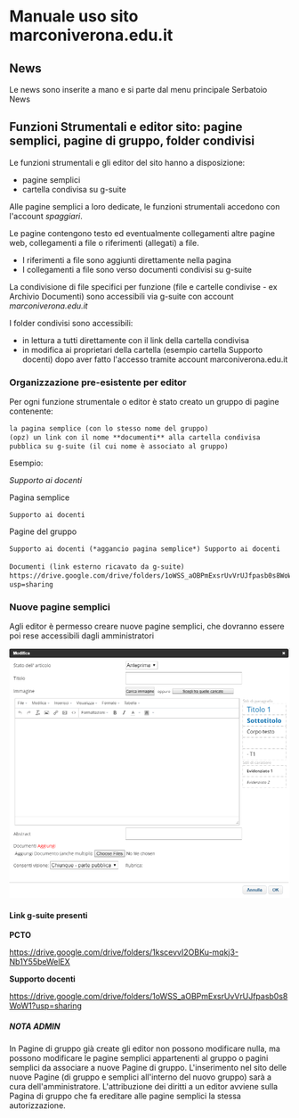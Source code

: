 # Manuale uso sito marconiverona.edu.it

## News

Le news sono inserite a mano e si parte dal menu principale Serbatoio News

## Funzioni Strumentali e editor sito: pagine semplici, pagine di gruppo, folder condivisi 

Le funzioni strumentali e gli editor del sito hanno a disposizione:

*	pagine semplici
*	cartella condivisa su g-suite

Alle pagine semplici a loro dedicate, le funzioni strumentali accedono con l'account *spaggiari*. 

Le pagine contengono testo ed eventualmente collegamenti altre pagine web, collegamenti a file o riferimenti (allegati) a file.

*	I riferimenti a file sono aggiunti direttamente nella pagina 
*	I collegamenti a file sono verso documenti condivisi su g-suite
 
La condivisione di file specifici per funzione (file e cartelle condivise - ex Archivio Documenti) sono accessibili via g-suite con account *marconiverona.edu.it*

I folder condivisi sono accessibili:

*	in lettura a tutti direttamente con il link della cartella condivisa 
*	in modifica ai proprietari della cartella (esempio cartella Supporto docenti) dopo aver fatto l'accesso tramite account marconiverona.edu.it

### Organizzazione pre-esistente per editor

Per ogni funzione strumentale o editor è stato creato un gruppo di pagine contenente:

	la pagina semplice (con lo stesso nome del gruppo)
	(opz) un link con il nome **documenti** alla cartella condivisa pubblica su g-suite (il cui nome è associato al gruppo)
	
Esempio:

*Supporto ai docenti*

Pagina semplice

	Supporto ai docenti
	
Pagine del gruppo

	Supporto ai docenti (*aggancio pagina semplice*) Supporto ai docenti 
		
	Documenti (link esterno ricavato da g-suite) https://drive.google.com/drive/folders/1oWSS_aOBPmExsrUvVrUJfpasb0s8WoW1?usp=sharing


### Nuove pagine semplici

Agli editor è permesso creare nuove pagine semplici, che dovranno essere poi rese accessibili dagli amministratori

![testo alt](../images/crea_pagina_semplice.png "Crea pagina semplice")

#### Link g-suite presenti
 
**PCTO**

https://drive.google.com/drive/folders/1kscevvI2OBKu-mqkj3-Nb1Y55beWelEX

**Supporto docenti**

https://drive.google.com/drive/folders/1oWSS_aOBPmExsrUvVrUJfpasb0s8WoW1?usp=sharing


##### NOTA ADMIN

In Pagine di gruppo già create gli editor non possono modificare nulla, ma possono modificare le pagine semplici appartenenti al gruppo o pagini semplici da associare a nuove Pagine di gruppo. 
L'inserimento nel sito delle nuove Pagine (di gruppo e semplici all'interno del nuovo gruppo) sarà a cura dell'amministratore.
L'attribuzione dei diritti a un editor avviene sulla Pagina di gruppo che fa ereditare alle pagine semplici la stessa autorizzazione.


